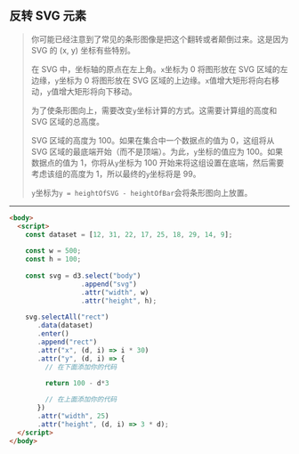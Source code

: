 ## 反转 SVG 元素

> 你可能已经注意到了常见的条形图像是把这个翻转或者颠倒过来。这是因为 SVG 的 (x, y) 坐标有些特别。
>
> 在 SVG 中，坐标轴的原点在左上角。`x`坐标为 0 将图形放在 SVG 区域的左边缘，`y`坐标为 0 将图形放在 SVG 区域的上边缘。`x`值增大矩形将向右移动，`y`值增大矩形将向下移动。
>
> 为了使条形图向上，需要改变`y`坐标计算的方式。这需要计算组的高度和 SVG 区域的总高度。
>
> SVG 区域的高度为 100。如果在集合中一个数据点的值为 0，这组将从 SVG 区域的最底端开始（而不是顶端）。为此，`y`坐标的值应为 100。如果数据点的值为 1，你将从`y`坐标为 100 开始来将这组设置在底端，然后需要考虑该组的高度为 1，所以最终的`y`坐标将是 99。
>
> `y`坐标为`y = heightOfSVG - heightOfBar`会将条形图向上放置。

---

```html
<body>
  <script>
    const dataset = [12, 31, 22, 17, 25, 18, 29, 14, 9];
    
    const w = 500;
    const h = 100;
    
    const svg = d3.select("body")
                  .append("svg")
                  .attr("width", w)
                  .attr("height", h);
    
    svg.selectAll("rect")
       .data(dataset)
       .enter()
       .append("rect")
       .attr("x", (d, i) => i * 30)
       .attr("y", (d, i) => {
         // 在下面添加你的代码
         
         return 100 - d*3

         // 在上面添加你的代码
       })
       .attr("width", 25)
       .attr("height", (d, i) => 3 * d);
  </script>
</body>
```

